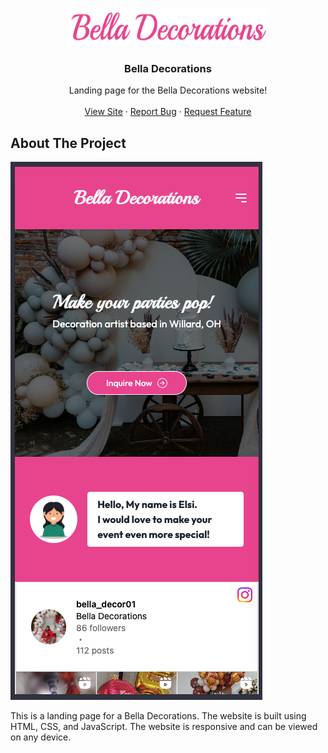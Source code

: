 <a id="readme-top"></a>

<!-- PROJECT LOGO -->
<br />
<div align="center">
  <a href="https://github.com/Franco-Technologies/bella-decorations">
    <img src="docs/logo.png" alt="Logo" width="320" height="60">
  </a>

<h3 align="center">Bella Decorations</h3>

  <p align="center">
    Landing page for the Bella Decorations website!
    <br />
    <br />
    <a href="https://franco-technologies.github.io/bella-decorations">View Site</a>
    ·
    <a href="https://github.com/Franco-Technologies/bella-decorations/issues/new?labels=bug&template=bug-report---.md">Report Bug</a>
    ·
    <a href="https://github.com/Franco-Technologies/bella-decorations/issues/new?labels=enhancement&template=feature-request---.md">Request Feature</a>
  </p>
</div>

<!-- ABOUT THE PROJECT -->

## About The Project

[![Product Name Screen Shot][product-screenshot]](https://franco-technologies.github.io/bella-decorations)

This is a landing page for a Bella Decorations. The website is built using HTML, CSS, and JavaScript. The website is responsive and can be viewed on any device.

[product-screenshot]: docs/sc.png
